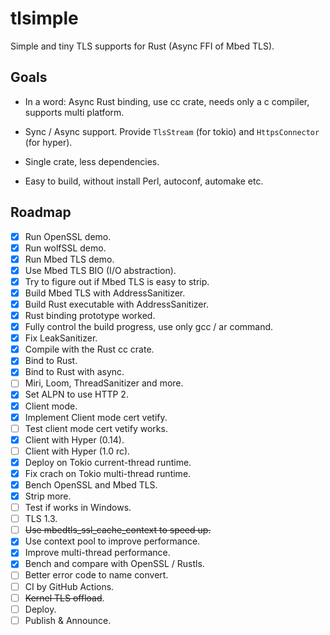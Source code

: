 # tlsimple

Simple and tiny TLS supports for Rust (Async FFI of Mbed TLS).

## Goals

- In a word: Async Rust binding, use cc crate, needs only a c compiler, supports multi platform.

- Sync / Async support. Provide `TlsStream` (for tokio) and `HttpsConnector` (for hyper).

- Single crate, less dependencies.

- Easy to build, without install Perl, autoconf, automake etc.

## Roadmap

- [x] Run OpenSSL demo.
- [x] Run wolfSSL demo.
- [x] Run Mbed TLS demo.
- [x] Use Mbed TLS BIO (I/O abstraction).
- [x] Try to figure out if Mbed TLS is easy to strip.
- [x] Build Mbed TLS with AddressSanitizer.
- [x] Build Rust executable with AddressSanitizer.
- [x] Rust binding prototype worked.
- [x] Fully control the build progress, use only gcc / ar command.
- [x] Fix LeakSanitizer.
- [x] Compile with the Rust cc crate.
- [x] Bind to Rust.
- [x] Bind to Rust with async.
- [ ] Miri, Loom, ThreadSanitizer and more.
- [x] Set ALPN to use HTTP 2.
- [x] Client mode.
- [x] Implement Client mode cert vetify.
- [ ] Test client mode cert vetify works.
- [x] Client with Hyper (0.14).
- [ ] Client with Hyper (1.0 rc).
- [x] Deploy on Tokio current-thread runtime.
- [x] Fix crach on Tokio multi-thread runtime.
- [x] Bench OpenSSL and Mbed TLS.
- [x] Strip more.
- [ ] Test if works in Windows.
- [ ] TLS 1.3.
- [ ] ~~Use mbedtls_ssl_cache_context to speed up.~~
- [x] Use context pool to improve performance.
- [x] Improve multi-thread performance.
- [x] Bench and compare with OpenSSL / Rustls.
- [ ] Better error code to name convert.
- [ ] CI by GitHub Actions.
- [ ] ~~Kernel TLS offload~~.
- [ ] Deploy.
- [ ] Publish & Announce.

<!--

tlsimple (174 deps)  =  5783792 Aug 17 19:52 ksite
rustls (183 deps)    =  6479280 Aug 17 20:10 ksite

./bombardier -a -d 4s -c 96 https://127.0.0.1:9304/

https://frippery.org/files/busybox/busybox-w32-FRP-5181-g5c1a3b00e.exe

https://github.com/rmyorston/busybox-w32

https://github.com/monoio-rs/monoio-tls

https://github.com/Mbed-TLS/mbedtls/pull/5969

https://openwrt.org/releases/23.05/notes-23.05.0-rc2#switch_from_wolfssl_to_mbedtls_as_default

https://dev.mysql.com/blog-archive/mysql-is-openssl-only-now/

https://curl.se/docs/ssl-compared.html

https://wiki.mozilla.org/Security/Server_Side_TLS

https://github.com/rust-lang/cc-rs/issues/242

https://www.wolfssl.com/documentation/manuals/wolfssl/chapter02.html

https://doc.rust-lang.org/cargo/reference/manifest.html#the-exclude-and-include-fields

https://mbed-tls.readthedocs.io/projects/api/en/development/api/file/net__sockets_8h/#net__sockets_8h_1a4841afd0e14f1fd44b82c3a850961ab7

https://github.com/Mbed-TLS/mbedtls/tree/development/programs/ssl

https://github.com/Mbed-TLS/mbedtls/blob/963513dba56991e2c741290841e2f33b9398ea52/programs/ssl/ssl_server2.c#L2855

https://github.com/Mbed-TLS/mbedtls/blob/development/programs/ssl/mini_client.c

https://github.com/sfackler/hyper-openssl/blob/master/src/lib.rs

-->
